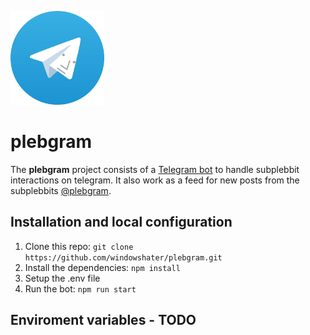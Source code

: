 <a href="https://t.me/plebgrambot"><img src="plebgramlogo.png"  width="150" ></a>

# plebgram

The **plebgram** project consists of a [Telegram bot](https://t.me/plebgrambot) to handle subplebbit interactions on telegram. It also work as a feed for new posts from the subplebbits [@plebgram](https://t.me/plebgram).

## Installation and local configuration

1. Clone this repo: `git clone https://github.com/windowshater/plebgram.git`
2. Install the dependencies: `npm install`
3. Setup the .env file
4. Run the bot: `npm run start`

## Enviroment variables - TODO

